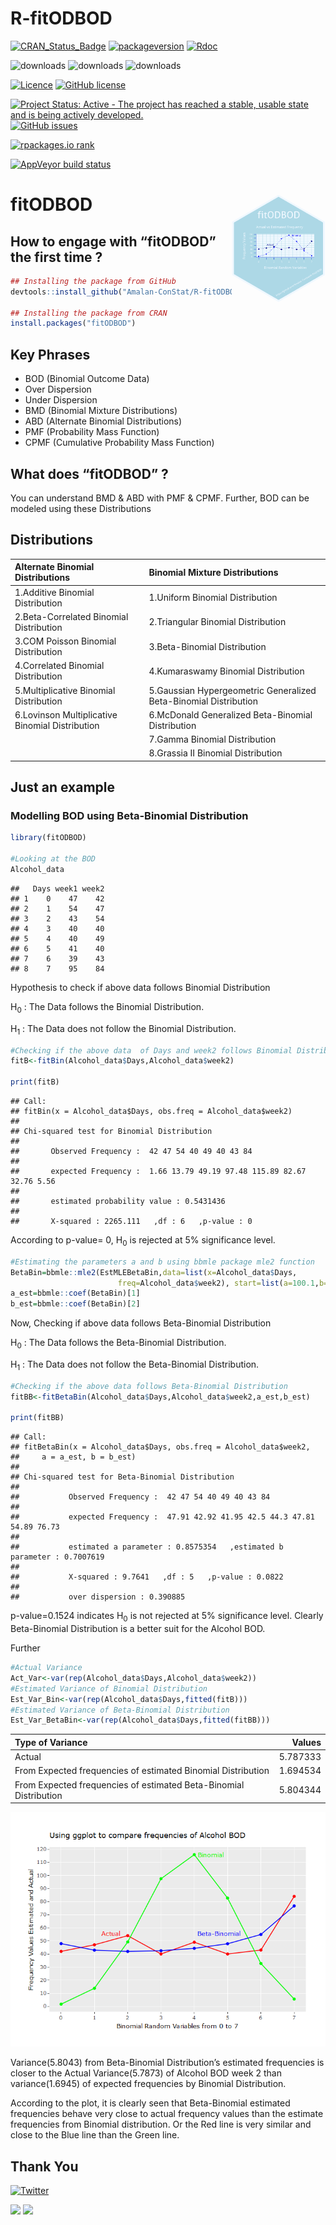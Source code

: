 R-fitODBOD
================

[![CRAN\_Status\_Badge](http://www.r-pkg.org/badges/version-last-release/fitODBOD)](https://cran.r-project.org/package=fitODBOD)
[![packageversion](https://img.shields.io/badge/Package%20version-1.2.0-orange.svg?style=flat-square)](commits/master)
[![Rdoc](http://www.rdocumentation.org/badges/version/fitODBOD)](http://www.rdocumentation.org/packages/fitODBOD)

![downloads](http://cranlogs.r-pkg.org/badges/grand-total/fitODBOD)
![downloads](https://cranlogs.r-pkg.org/badges/fitODBOD)
![downloads](http://cranlogs.r-pkg.org/badges/last-week/fitODBOD)

[![Licence](https://img.shields.io/badge/licence-GPL--2-blue.svg)](https://www.gnu.org/licenses/old-licenses/gpl-2.0.html)
[![GitHub
license](https://img.shields.io/github/license/Amalan-ConStat/R-fitODBOD.svg?style=popout)](https://github.com/Amalan-ConStat/R-fitODBOD/blob/master/LICENSE)

[![Project Status: Active - The project has reached a stable, usable
state and is being actively
developed.](https://www.repostatus.org/badges/latest/active.svg)](https://www.repostatus.org/#active)
[![GitHub
issues](https://img.shields.io/github/issues/Amalan-ConStat/R-fitODBOD.svg?style=popout)](https://github.com/Amalan-ConStat/R-fitODBOD/issues)

[![rpackages.io
rank](http://www.rpackages.io/badge/fitODBOD.svg)](http://www.rpackages.io/package/fitODBOD)

[![AppVeyor build
status](https://ci.appveyor.com/api/projects/status/github/Amalan-ConStat/R-fitODBOD?branch=master&svg=true)](https://ci.appveyor.com/project/Amalan-ConStat/R-fitODBOD)

# fitODBOD <img src="man/figures/logo.png" align="right" alt="" width="150" />

## How to engage with “fitODBOD” the first time ?

``` r
## Installing the package from GitHub
devtools::install_github("Amalan-ConStat/R-fitODBOD")

## Installing the package from CRAN
install.packages("fitODBOD")
```

## Key Phrases

  - BOD (Binomial Outcome Data)
  - Over Dispersion
  - Under Dispersion
  - BMD (Binomial Mixture Distributions)
  - ABD (Alternate Binomial Distributions)
  - PMF (Probability Mass Function)
  - CPMF (Cumulative Probability Mass Function)

## What does “fitODBOD” ?

You can understand BMD & ABD with PMF & CPMF. Further, BOD can be
modeled using these
Distributions

## Distributions

| Alternate Binomial Distributions                | Binomial Mixture Distributions                                   |
| :---------------------------------------------- | :--------------------------------------------------------------- |
| 1.Additive Binomial Distribution                | 1.Uniform Binomial Distribution                                  |
| 2.Beta-Correlated Binomial Distribution         | 2.Triangular Binomial Distribution                               |
| 3.COM Poisson Binomial Distribution             | 3.Beta-Binomial Distribution                                     |
| 4.Correlated Binomial Distribution              | 4.Kumaraswamy Binomial Distribution                              |
| 5.Multiplicative Binomial Distribution          | 5.Gaussian Hypergeometric Generalized Beta-Binomial Distribution |
| 6.Lovinson Multiplicative Binomial Distribution | 6.McDonald Generalized Beta-Binomial Distribution                |
|                                                 | 7.Gamma Binomial Distribution                                    |
|                                                 | 8.Grassia II Binomial Distribution                               |

## Just an example

### Modelling BOD using Beta-Binomial Distribution

``` r
library(fitODBOD)

#Looking at the BOD
Alcohol_data
```

    ##   Days week1 week2
    ## 1    0    47    42
    ## 2    1    54    47
    ## 3    2    43    54
    ## 4    3    40    40
    ## 5    4    40    49
    ## 6    5    41    40
    ## 7    6    39    43
    ## 8    7    95    84

Hypothesis to check if above data follows Binomial Distribution

H<sub>0</sub> : The Data follows the Binomial Distribution.

H<sub>1</sub> : The Data does not follow the Binomial
Distribution.

``` r
#Checking if the above data  of Days and week2 follows Binomial Distribution
fitB<-fitBin(Alcohol_data$Days,Alcohol_data$week2)

print(fitB)
```

    ## Call: 
    ## fitBin(x = Alcohol_data$Days, obs.freq = Alcohol_data$week2)
    ## 
    ## Chi-squared test for Binomial Distribution 
    ##  
    ##       Observed Frequency :  42 47 54 40 49 40 43 84 
    ##  
    ##       expected Frequency :  1.66 13.79 49.19 97.48 115.89 82.67 32.76 5.56 
    ##  
    ##       estimated probability value : 0.5431436 
    ##  
    ##       X-squared : 2265.111   ,df : 6   ,p-value : 0

According to p-value= 0, H<sub>0</sub> is rejected at 5% significance
level.

``` r
#Estimating the parameters a and b using bbmle package mle2 function
BetaBin=bbmle::mle2(EstMLEBetaBin,data=list(x=Alcohol_data$Days,
                        freq=Alcohol_data$week2), start=list(a=100.1,b=100.1))
a_est=bbmle::coef(BetaBin)[1]                    
b_est=bbmle::coef(BetaBin)[2]
```

Now, Checking if above data follows Beta-Binomial Distribution

H<sub>0</sub> : The Data follows the Beta-Binomial Distribution.

H<sub>1</sub> : The Data does not follow the Beta-Binomial Distribution.

``` r
#Checking if the above data follows Beta-Binomial Distribution
fitBB<-fitBetaBin(Alcohol_data$Days,Alcohol_data$week2,a_est,b_est)

print(fitBB)
```

    ## Call: 
    ## fitBetaBin(x = Alcohol_data$Days, obs.freq = Alcohol_data$week2, 
    ##     a = a_est, b = b_est)
    ## 
    ## Chi-squared test for Beta-Binomial Distribution 
    ##  
    ##           Observed Frequency :  42 47 54 40 49 40 43 84 
    ##  
    ##           expected Frequency :  47.91 42.92 41.95 42.5 44.3 47.81 54.89 76.73 
    ##  
    ##           estimated a parameter : 0.8575354   ,estimated b parameter : 0.7007619 
    ##  
    ##           X-squared : 9.7641   ,df : 5   ,p-value : 0.0822 
    ##  
    ##           over dispersion : 0.390885

p-value=0.1524 indicates H<sub>0</sub> is not rejected at 5%
significance level. Clearly Beta-Binomial Distribution is a better suit
for the Alcohol BOD.

Further

``` r
#Actual Variance
Act_Var<-var(rep(Alcohol_data$Days,Alcohol_data$week2))
#Estimated Variance of Binomial Distribution
Est_Var_Bin<-var(rep(Alcohol_data$Days,fitted(fitB)))
#Estimated Variance of Beta-Binomial Distribution
Est_Var_BetaBin<-var(rep(Alcohol_data$Days,fitted(fitBB)))
```

| Type of Variance                                                  |   Values |
| :---------------------------------------------------------------- | -------: |
| Actual                                                            | 5.787333 |
| From Expected frequencies of estimated Binomial Distribution      | 1.694534 |
| From Expected frequencies of estimated Beta-Binomial Distribution | 5.804344 |

![](README_files/figure-gfm/Printing%20variance%20and%20plotting%20frequencies-1.png)<!-- -->

Variance(5.8043) from Beta-Binomial Distribution’s estimated frequencies
is closer to the Actual Variance(5.7873) of Alcohol BOD week 2 than
variance(1.6945) of expected frequencies by Binomial Distribution.

According to the plot, it is clearly seen that Beta-Binomial estimated
frequencies behave very close to actual frequency values than the
estimate frequencies from Binomial distribution. Or the Red line is very
similar and close to the Blue line than the Green
line.

## Thank You

[![Twitter](https://img.shields.io/twitter/url/https/github.com/Amalan-ConStat/R-fitODBOD.svg?style=social)](https://twitter.com/intent/tweet?text=Wow:&url=https%3A%2F%2Fgithub.com%2FAmalan-ConStat%2FR-fitODBOD)

[![](https://img.shields.io/badge/LinkedIn-Amalan%20Mahendran-black.svg?style=flat)](https://www.linkedin.com/in/amalan-mahendran-72b86b37/)
[![](https://img.shields.io/badge/Research%20Gate-Amalan%20Mahendran-black.svg?style=flat)](https://www.researchgate.net/profile/Amalan_Mahendran)
